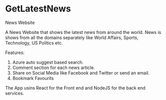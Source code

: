 # GetLatestNews
News Website

A News Website that shows the latest news from around the world. News is shows from all the domains separately like World Affairs, Sports, Technology, US Politics etc. 

Features:
1. Azure auto suggest based search.
2. Comment section for each news article.
3. Share on Social Media like Facebook and Twitter or send an email.
4. Bookmark Favourits

The App usins React for the Front end and NodeJS for the back end services.
